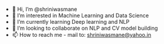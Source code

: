 - 👋 Hi, I’m @shriniwasmane
- 👀 I’m interested in Machine Learning and Data Science
- 🌱 I’m currently learning Deep learning and NLP
- 💞️ I’m looking to collaborate on NLP and CV model building
- 📫 How to reach me - mail to: shriniwasmane@yahoo.in

<!---
shriniwasmane/shriniwasmane is a ✨ special ✨ repository because its `README.md` (this file) appears on your GitHub profile.
You can click the Preview link to take a look at your changes.
--->
